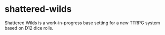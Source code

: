 # shattered-wilds

Shattered Wilds is a work-in-progress base setting for a new TTRPG system based on D12 dice rolls.
